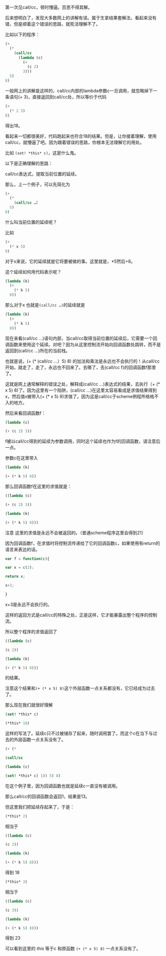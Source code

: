 第一次见call/cc，顿时懵逼。百思不得其解。


后来想明白了，发现大多数网上的讲解有误。属于生拿结果套解法，看起来没有错，但是顺着这个错误的思路，就死活理解不了。


比如以下的程序：

```scheme
(+ 
  (*
    (call/cc
      (lambda (c)
        (+ 
          (c 2) 
        3))) 
  5) 
8)
```

一般网上的讲解是这样的，call/cc内部的lambda参数c一旦调用，就忽略掉下一条语句(+ 3)，直接返回到call/cc处，所以等价于代码

```scheme
(+ 
  (* 2 5)
8)
```


得出18。


看起来一切都很美好，代码跑起来也符合18的结果。但是，让你接着理解，使用call/cc，就懵逼了吧。因为跟着错误的思路，你根本无法理解它的用处。


比如 `(set! *this* c)`，这是什么鬼。


以下是正确理解的思路：


call/cc表达式，提取当前位置的延续。


那么，上一个例子，可以先简化为

```scheme
(+ 
  (* 
    (call/cc …）
  5)
8)
```


什么叫当前位置的延续呢？


比如

```scheme
(+ 
  (* x 5) 
8)
```

对于x来说，它的延续就是它将要被做的事。这里就是，*5然后+8。


这个延续如何用代码表示呢？

```scheme
(lambda (k)
  (+ 
    (* k 5) 
  8))
```


那么对于x 也就是`(call/cc …)`的延续就是

```scheme
(lambda (k)
  (+ 
    (* k 5) 
  8))
```

现在来看(call/cc ...)语句内部，当call/cc取得当前位置的延续后，它需要一个回调函数来使用这个延续。对吧？因为从这里控制流开始向回调函数处跳转，而不是返回到(call/cc ...)所在的当前栈。


也就是说，(+ (* (call/cc …）5) 8) 的加法和乘法是永远也不会执行的！从call/cc开始，就走了，走了，永远也不回来了。去哪了，去(call/cc f)的回调函数f那里了。


这就是网上通常解释的错误之处，解释成(call/cc ...)表达式的结果，去执行（+ (* x 5) 8)了。因为这里有一个陷阱，(call/cc ...)在这里太容易看成是求值结果得到x，然后值x被带入(+ (* x 5) 8)求值了。因为这是call/cc于scheme例程所格格不入的地方。


然后来看回调函数f：

```scheme
(lambda (c)

(+ (c 2) 3))
```


f被以call/cc得到的延续为参数调用，同时这个延续也作为f的回调函数，请注意后一点。


参数c在这里带入

```scheme
(lambda (k)

(+ (* k 5) 8))
```


那么回调函数f在这里的求值就是：

```scheme
((lambda (c)

(+ (c 2) 3))

(lambda (k)

(+ (* k 5) 8)))
```


注意 这里的求值是永远不会被返回的。（普通scheme程序这里会得到21）


因为回调函数f，在求值时将控制流传递给了它的回调函数c，如果使用有return的语言来表达的话。

```javascript
var f = function(c){

var x = c(2);

return x;

x+3;

}
```


x+3是永远不会执行的。


这样的返回方式是call/cc的特殊之处，正是这样，它才能暴露出整个程序的控制流。


所以整个程序的求值返回了

```scheme
((lambda (c)

(c 2))

(lambda (k)

(+ (* k 5) 8)))
```


的结果。


注意这个结果和`(+ (* x 5) 8)`这个外层函数一点关系都没有，它已经成为过去了。


那么现在我们就很好理解

```scheme
(set! *this* c)

(*this* 10)
```


这样的写法了。延续c只不过被储存了起来，随时调用罢了。而这个c在当下与过去的外层函数一点关系没有了。

```scheme
(+ (*

(call/cc

(lambda (c)

(set! *this* c) 1)) 5) 8)
```


在这个例子里，因为回调函数也就是延续c一直没有被调用。


那么call/cc的回调函数会返回1，结果是13。


但这里我们把延续存起来了，于是：

```scheme
(*this* 2)
```


相当于

```scheme
((lambda (c)

(c 2))

(lambda (k)

(+ (* k 5) 8)))
```


得到 18

```scheme
(*this* 3)
```


相当于

```scheme
((lambda (c)

(c 3))

(lambda (k)

(+ (* k 5) 8)))
```


得到 23


可以看到这里的 *this* 等于c 和原函数 `(+ (* x 5) 8)` 一点关系没有了。
